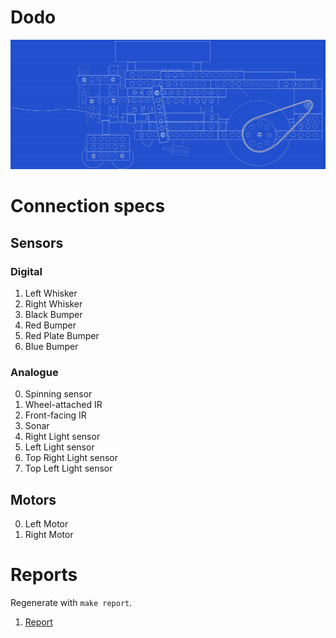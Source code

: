 # Dodo #

![Blueprint](https://github.com/gampleman/Robot-IAR/raw/master/reports/images/Blueprint.png)

# Connection specs #


## Sensors ##

### Digital ###

1. Left Whisker
2. Right Whisker
3. Black Bumper
4. Red Bumper
5. Red Plate Bumper
6. Blue Bumper

### Analogue ###

0. Spinning sensor
1. Wheel-attached IR
2. Front-facing IR
3. Sonar
4. Right Light sensor
5. Left Light sensor
6. Top Right Light sensor
7. Top Left Light sensor

## Motors ##

0. Left Motor
1. Right Motor


# Reports

Regenerate with `make report`.

1. [Report](reports/1.md)



